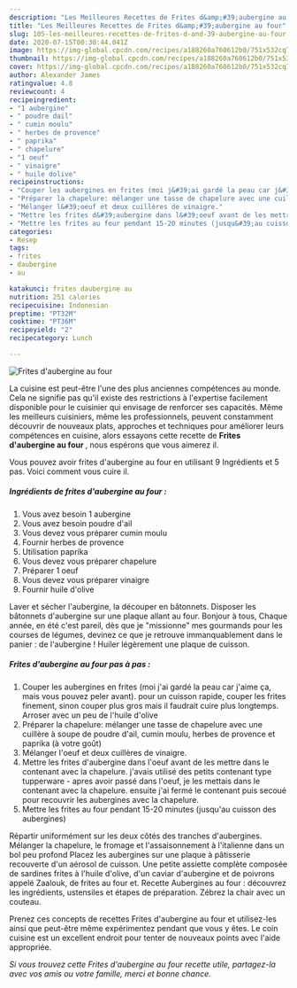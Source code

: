 ```yaml
---
description: "Les Meilleures Recettes de Frites d&amp;#39;aubergine au four"
title: "Les Meilleures Recettes de Frites d&amp;#39;aubergine au four"
slug: 105-les-meilleures-recettes-de-frites-d-and-39-aubergine-au-four
date: 2020-07-15T00:30:44.041Z
image: https://img-global.cpcdn.com/recipes/a188260a760612b0/751x532cq70/frites-daubergine-au-four-photo-principale-de-la-recette.jpg
thumbnail: https://img-global.cpcdn.com/recipes/a188260a760612b0/751x532cq70/frites-daubergine-au-four-photo-principale-de-la-recette.jpg
cover: https://img-global.cpcdn.com/recipes/a188260a760612b0/751x532cq70/frites-daubergine-au-four-photo-principale-de-la-recette.jpg
author: Alexander James
ratingvalue: 4.8
reviewcount: 4
recipeingredient:
- "1 aubergine"
- " poudre dail"
- " cumin moulu"
- " herbes de provence"
- " paprika"
- " chapelure"
- "1 oeuf"
- " vinaigre"
- " huile dolive"
recipeinstructions:
- "Couper les aubergines en frites (moi j&#39;ai gardé la peau car j&#39;aime ça, mais vous pouvez peler avant). pour un cuisson rapide, couper les frites finement, sinon couper plus gros mais il faudrait cuire plus longtemps. Arroser avec un peu de l&#39;huile d&#39;olive"
- "Préparer la chapelure: mélanger une tasse de chapelure avec une cuillère à soupe de poudre d&#39;ail, cumin moulu, herbes de provence et paprika (à votre goût)"
- "Mélanger l&#39;oeuf et deux cuillères de vinaigre."
- "Mettre les frites d&#39;aubergine dans l&#39;oeuf avant de les mettre dans le contenant avec la chapelure. j&#39;avais utilisé des petits contenant type tupperware - apres avoir passé dans l&#39;oeuf, je les mettais dans le contenant avec la chapelure. ensuite j&#39;ai fermé le contenant puis secoué pour recouvrir les aubergines avec la chapelure."
- "Mettre les frites au four pendant 15-20 minutes (jusqu&#39;au cuisson des aubergines)"
categories:
- Resep
tags:
- frites
- daubergine
- au

katakunci: frites daubergine au 
nutrition: 251 calories
recipecuisine: Indonesian
preptime: "PT32M"
cooktime: "PT36M"
recipeyield: "2"
recipecategory: Lunch

---
```



![Frites d&#39;aubergine au four](https://img-global.cpcdn.com/recipes/a188260a760612b0/751x532cq70/frites-daubergine-au-four-photo-principale-de-la-recette.jpg)

La cuisine est peut-être l'une des plus anciennes compétences au monde. Cela ne signifie pas qu'il existe des restrictions à l'expertise facilement disponible pour le cuisinier qui envisage de renforcer ses capacités. Même les meilleurs cuisiniers, même les professionnels, peuvent constamment découvrir de nouveaux plats, approches et techniques pour améliorer leurs compétences en cuisine, alors essayons cette recette de <strong> Frites d&#39;aubergine au four </strong>, nous espérons que vous aimerez il.

<!--inarticleads1-->

Vous pouvez avoir frites d&#39;aubergine au four en utilisant 9 Ingrédients et 5 pas. Voici comment vous cuire il.

##### Ingrédients de frites d&#39;aubergine au four :

1. Vous avez besoin 1 aubergine
1. Vous avez besoin  poudre d&#39;ail
1. Vous devez vous préparer  cumin moulu
1. Fournir  herbes de provence
1. Utilisation  paprika
1. Vous devez vous préparer  chapelure
1. Préparer 1 oeuf
1. Vous devez vous préparer  vinaigre
1. Fournir  huile d&#39;olive


Laver et sécher l&#39;aubergine, la découper en bâtonnets. Disposer les bâtonnets d&#39;aubergine sur une plaque allant au four. Bonjour à tous, Chaque année, en été c&#39;est pareil, dès que je &#34;missionne&#34; mes gourmands pour les courses de légumes, devinez ce que je retrouve immanquablement dans le panier : de l&#39;aubergine ! Huiler légèrement une plaque de cuisson. 

<!--inarticleads2-->

##### Frites d&#39;aubergine au four pas à pas :

1. Couper les aubergines en frites (moi j&#39;ai gardé la peau car j&#39;aime ça, mais vous pouvez peler avant). pour un cuisson rapide, couper les frites finement, sinon couper plus gros mais il faudrait cuire plus longtemps. Arroser avec un peu de l&#39;huile d&#39;olive
1. Préparer la chapelure: mélanger une tasse de chapelure avec une cuillère à soupe de poudre d&#39;ail, cumin moulu, herbes de provence et paprika (à votre goût)
1. Mélanger l&#39;oeuf et deux cuillères de vinaigre.
1. Mettre les frites d&#39;aubergine dans l&#39;oeuf avant de les mettre dans le contenant avec la chapelure. j&#39;avais utilisé des petits contenant type tupperware - apres avoir passé dans l&#39;oeuf, je les mettais dans le contenant avec la chapelure. ensuite j&#39;ai fermé le contenant puis secoué pour recouvrir les aubergines avec la chapelure.
1. Mettre les frites au four pendant 15-20 minutes (jusqu&#39;au cuisson des aubergines)


Répartir uniformément sur les deux côtés des tranches d&#39;aubergines. Mélanger la chapelure, le fromage et l&#39;assaisonnement à l&#39;italienne dans un bol peu profond Placez les aubergines sur une plaque à pâtisserie recouverte d&#39;un aérosol de cuisson. Une petite assiette complète composée de sardines frites à l&#39;huile d&#39;olive, d&#39;un caviar d&#39;aubergine et de poivrons appelé Zaalouk, de frites au four et. Recette Aubergines au four : découvrez les ingrédients, ustensiles et étapes de préparation. Zébrez la chair avec un couteau. 

<!--inarticleads1-->

<p>
Prenez ces concepts de recettes Frites d&#39;aubergine au four et utilisez-les ainsi que peut-être même expérimentez pendant que vous y êtes. Le coin cuisine est un excellent endroit pour tenter de nouveaux points avec l'aide appropriée.
</p>

<p>
<i>Si vous trouvez cette Frites d&#39;aubergine au four recette utile, partagez-la avec vos amis ou votre famille, merci et bonne chance.</i>
</p>

